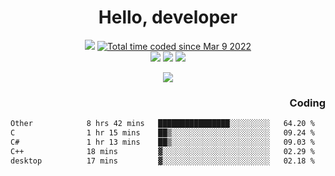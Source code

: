 # <div align='center' >Hello, developer</div>

<div align='center'>
  <a ><img src="https://img.shields.io/badge/dynamic/json?url=https%3A%2F%2Fapi.swo.moe%2Fstats%2Fgithub%2FFree-Aaron-Li&query=count&color=181717&label=GitHub&labelColor=282c34&logo=github&suffix=+follows&cacheSeconds=3600"></a>
  <a href="https://wakatime.com/@fe40087f-8eae-48dc-9950-ad0633db1591"><img src="https://wakatime.com/badge/user/fe40087f-8eae-48dc-9950-ad0633db1591.svg" alt="Total time coded since Mar 9 2022" /></a>
</div>
<div align='center'>
  <a><img src="https://img.shields.io/badge/c%2Fc%2B%2B%2Fc%23-%2375664d"></a> 
  <a><img src="https://img.shields.io/badge/Kotlin%20-%20%2375664D"></a> 
  <a><img src="https://img.shields.io/badge/Shell-75664D"></a> 
</div>

<p align="center">
  <img src="https://readme-typing-svg.demolab.com/?lines=你好!+开发者;Hello!+ developer&font=Fira%20Code&center=true&width=380&height=50&duration=4000&pause=1000">
</p>


<div align='right'>
  <h3>Coding</h3>
</div>

<!--START_SECTION:waka-->

```txt
Other            8 hrs 42 mins   ████████████████░░░░░░░░░   64.20 %
C                1 hr 15 mins    ██▒░░░░░░░░░░░░░░░░░░░░░░   09.24 %
C#               1 hr 13 mins    ██▒░░░░░░░░░░░░░░░░░░░░░░   09.03 %
C++              18 mins         ▓░░░░░░░░░░░░░░░░░░░░░░░░   02.29 %
desktop          17 mins         ▓░░░░░░░░░░░░░░░░░░░░░░░░   02.18 %
```

<!--END_SECTION:waka-->




